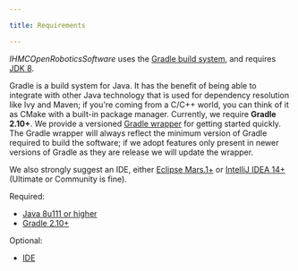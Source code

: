 ```yaml
---

title: Requirements

---
```


*IHMCOpenRoboticsSoftware* uses the [Gradle build system](/documentation/10-installation/01-gradle/00-installing-gradle), and requires [JDK 8](/documentation/10-installation/00-java/00-installing-java).

Gradle is a build system for Java. It has the benefit of being able to integrate with other Java technology that is used for dependency resolution like Ivy and Maven; if you're coming from a C/C++ world, you can think of it as CMake with a built-in package manager. Currently, we require **Gradle 2.10+**. We provide a versioned [Gradle wrapper](https://docs.gradle.org/current/userguide/gradle_wrapper.html) for getting started quickly. The Gradle wrapper will always reflect the minimum version of Gradle required to build the software; if we adopt features only present in newer versions of Gradle as they are release we will update the wrapper.

We also strongly suggest an IDE, either [Eclipse Mars.1+](http://www.eclipse.org/downloads/packages/eclipse-ide-java-developers/mars2) or [IntelliJ IDEA 14+](https://www.jetbrains.com/idea/download/) (Ultimate or Community is fine).

Required:

* [Java 8u111 or higher](/documentation/10-installation/00-java/00-installing-java)
* [Gradle 2.10+](/documentation/10-installation/01-gradle/00-installing-gradle)

Optional:

* [IDE](/documentation/10-installation/02-ide/00-install-an-ide)